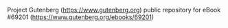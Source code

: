 Project Gutenberg (https://www.gutenberg.org) public repository for
eBook #69201 (https://www.gutenberg.org/ebooks/69201)
